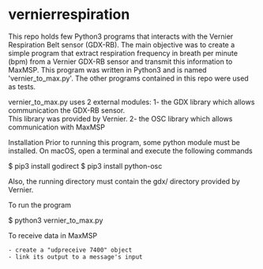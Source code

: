 # vernierrespiration

This repo holds few Python3 programs that interacts with the Vernier Respiration Belt sensor (GDX-RB). 
The main objective was to create a simple program that extract respiration frequency in breath per minute (bpm) from a Vernier GDX-RB sensor and transmit this information to MaxMSP. This program was written in Python3 and is named 'vernier_to_max.py'. The other programs contained in this repo were used as tests.

vernier_to_max.py uses 2 external modules:
  1- the GDX library which allows communication the GDX-RB sensor.  
     This library was provided by Vernier.
  2- the OSC library which allows communication with MaxMSP 

Installation
  Prior to running this program, some python module must be installed.
  On macOS, open a terminal and execute the following commands
  
  $ pip3 install godirect
  $ pip3 install python-osc
  
  Also, the running directory must contain the gdx/ directory 
  provided by Vernier.

To run the program
  
  $ python3 vernier_to_max.py

To receive data in MaxMSP

    - create a "udpreceive 7400" object
    - link its output to a message's input 


